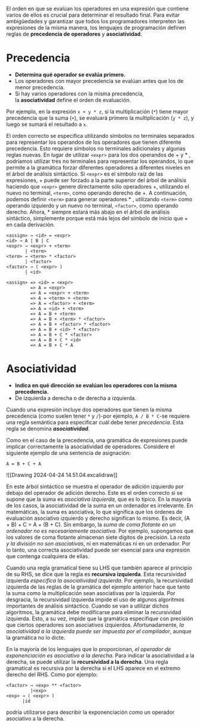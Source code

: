 
El orden en que se evalúan los operadores en una expresión que contiene varios de ellos es crucial para determinar el resultado final. Para evitar ambigüedades y garantizar que todos los programadores interpreten las expresiones de la misma manera, los lenguajes de programación definen reglas de **precedencia de operadores** y **asociatividad**.

# Precedencia

- **Determina qué operador se evalúa primero.**
- Los operadores con mayor precedencia se evalúan antes que los de menor precedencia.
- Si hay varios operadores con la misma precedencia, la **asociatividad** define el orden de evaluación.

Por ejemplo, en la expresión `x + y * z`, si la multiplicación (`*`) tiene mayor precedencia que la suma (`+`), se evaluará primero la multiplicación (`y * z`), y luego se sumará el resultado a `x`.

El orden correcto se especifica utilizando símbolos no terminales separados para representar los operandos de los operadores que tienen diferente precedencia. Esto requiere símbolos no terminales adicionales y algunas reglas nuevas. En lugar de utilizar `<expr>` para los dos operandos de + y * , podríamos utilizar tres no terminales para representar los operandos, lo que permite a la gramática forzar diferentes operadores a diferentes niveles en el árbol de análisis sintáctico. Si `<expr>` es el símbolo raíz de las expresiones, + puede ser forzado a la parte superior del árbol de análisis haciendo que `<expr>` genere directamente sólo operadores +, utilizando el nuevo no terminal, `<term>`, como operando derecho de +. A continuación, podemos definir `<term>` para generar operadores * , utilizando `<term>` como operando izquierdo y un nuevo no terminal, `<factor>`, como operando derecho. Ahora, * siempre estará más abajo en el árbol de análisis sintáctico, simplemente porque está más lejos del símbolo de inicio que + en cada derivación.

```
<assign> → <id> = <expr>
<id> → A | B | C
<expr> → <expr> + <term>
	   | <term>
<term> → <term> * <factor>
	   | <factor>
<factor> → ( <expr> )
	   | <id> 
```

```
<assign> => <id> = <expr>
		 => A = <expr>
		 => A = <expr> + <term>
		 => A = <term> + <term>
		 => A = <factor> + <term>
		 => A = <id> + <term>
		 => A = B + <term>
		 => A = B + <term> * <factor>
		 => A = B + <factor> * <factor>
		 => A = B + <id> * <factor>
		 => A = B + C * <factor>
		 => A = B + C * <id>
		 => A = B + C * A
```

# Asociatividad

- **Indica en qué dirección se evalúan los operadores con la misma precedencia.**
- De izquierda a derecha o de derecha a izquierda.

Cuando una expresión incluye dos operadores que tienen la misma precedencia (como suelen tener `*` y `/`)-por ejemplo, `A / B * C`-se requiere una regla semántica para especificar cuál debe tener _precedencia_. Esta regla se denomina **_asociatividad_**.

Como en el caso de la precedencia, una gramática de expresiones puede implicar correctamente la asociatividad de operadores. Considere el siguiente ejemplo de una sentencia de asignación:

```
A = B + C + A
```

![[Drawing 2024-04-24 14.51.04.excalidraw]]

En este árbol sintáctico se muestra el operador de adición izquierdo por debajo del operador de adición derecho.
Este es el orden correcto si se supone que la suma es _asociativa izquierda_, que es lo típico. En la mayoría de los casos, la asociatividad de la suma en un ordenador es irrelevante. En matemáticas, la suma es asociativa, lo que significa que los órdenes de evaluación asociativo izquierdo y derecho significan lo mismo. Es decir, (A + B) + C = A + (B + C). 
Sin embargo, la _suma de coma flotante en un ordenador no es necesariamente asociativa_. Por ejemplo, supongamos que los valores de coma flotante almacenan siete dígitos de precisión.
La _resta y la división no son asociativas_, ni en matemáticas ni en un ordenador. Por lo tanto, una correcta asociatividad puede ser esencial para una expresión que contenga cualquiera de ellas.

Cuando una regla gramatical tiene su LHS que también aparece al principio de su RHS, se dice que la regla es **recursiva izquierda**. 
Esta recursividad izquierda _especifica la asociatividad izquierda_. Por ejemplo, la recursividad izquierda de las reglas de la gramática del ejemplo anterior hace que tanto la suma como la multiplicación sean asociativas por la izquierda. 
Por desgracia, la recursividad izquierda impide el uso de algunos algoritmos importantes de análisis sintáctico. Cuando se van a utilizar dichos algoritmos, la gramática debe modificarse para eliminar la recursividad izquierda. Esto, a su vez, impide que la gramática especifique con precisión que ciertos operadores son asociativos izquierdos. Afortunadamente, _la asociatividad a la izquierda puede ser impuesta por el compilador_, aunque la gramática no lo dicte.

En la mayoría de los lenguajes que lo proporcionan, _el operador de exponenciación es asociativo a la derecha_. Para indicar la asociatividad a la derecha, se puede utilizar la **recursividad a la derecha**. Una regla gramatical es recursiva por la derecha si el LHS aparece en el extremo derecho del RHS. Como por ejemplo:

```
<factor> → <exp> ** <factor>
	     |<exp>
<exp> → ( <expr> )
	  |id
```

podría utilizarse para describir la exponenciación como un operador asociativo a la derecha.

